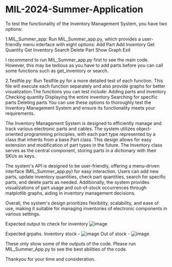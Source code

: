 # MIL-2024-Summer-Application

To test the functionality of the Inventory Management System, you have two options:

1.MIL_Summer_app: Run MIL_Summer_app.py, which provides a user-friendly menu interface with eight options:
Add Part
Add Inventory
Get Quantity
Get Inventory
Search
Delete Part
Show Graph
Exit

I recommend to run MIL_Summer_app.py first to see the main code. However, this may be tedious as you have to add parts before you
can call some functions such as get_inventory or search. 

2.Testfile.py: Run Testfile.py for a more detailed test of each function. 
This file will execute each function separately and also provide graphs for better visualization.The functions you can test include:
Adding parts and inventory
Checking quantity
Displaying the entire inventory
Searching for specific parts
Deleting parts
You can use these options to thoroughly test the Inventory Management System and ensure its functionality meets your requirements.

The Inventory Management System is designed to efficiently manage and track various electronic parts and cables. 
The system utilizes object-oriented programming principles, with each part type represented by a class that inherits from a base Part class. 
This design allows for easy extension and modification of part types in the future. The Inventory class serves as the central component, 
storing parts in a dictionary with their SKUs as keys.

The system's API is designed to be user-friendly, offering a menu-driven interface (MIL_Summer_app.py) for easy interaction. 
Users can add new parts, update inventory quantities, check part quantities, search for specific parts, and delete parts as needed. 
Additionally, the system provides visualizations of part usage and out-of-stock occurrences through matplotlib graphs, aiding in inventory management decisions.

Overall, the system's design prioritizes flexibility, scalability, and ease of use, making it suitable for managing inventories of electronic components in various settings.


Expected output to check for inventory 
![image](https://github.com/AnvitD/MIL-2024-Summer-Application/assets/145631952/ce2de943-e913-4ab5-b2c5-eb331f011364)

Expected grpahs. 
Inventory stock - ![image](https://github.com/AnvitD/MIL-2024-Summer-Application/assets/145631952/37d15e33-82ce-4979-bc29-bf6a7949ca93)
Out of stock - ![image](https://github.com/AnvitD/MIL-2024-Summer-Application/assets/145631952/114403c8-fd32-4b91-8be9-3ad264fb1253)

These only show some of the outputs of the code. Please run MIL_Summer_App.py to see the best abilities of the code. 

Thankyou for your time and consideration. 















